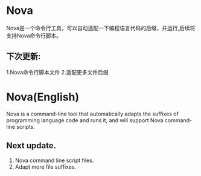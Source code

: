 # Nova
Nova是一个命令行工具，可以自动适配一下编程语言代码的后缀，并运行,后续将支持Nova命令行脚本。
## 下次更新:
1.Nova命令行脚本文件
2.适配更多文件后缀

# Nova(English)
Nova is a command-line tool that automatically adapts the suffixes of programming language code and runs it, and will support Nova command-line scripts.
## Next update.
1. Nova command line script files.
2. Adapt more file suffixes.
